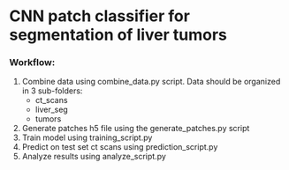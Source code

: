 # CNN patch classifier for segmentation of liver tumors

### Workflow:
1. Combine data using combine_data.py script. Data should be organized in 3 sub-folders:
   - ct_scans
   - liver_seg
   - tumors
2. Generate patches h5 file using the generate_patches.py script
3. Train model using training_script.py
4. Predict on test set ct scans using prediction_script.py
5. Analyze results using analyze_script.py